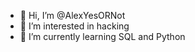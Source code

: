 - 👋 Hi, I’m @AlexYesORNot
- 👀 I’m interested in hacking
- 🌱 I’m currently learning SQL and Python

<!---
AlexYesORNot/AlexYesORNot is a ✨ special ✨ repository because its `README.md` (this file) appears on your GitHub profile.
You can click the Preview link to take a look at your changes.
--->
